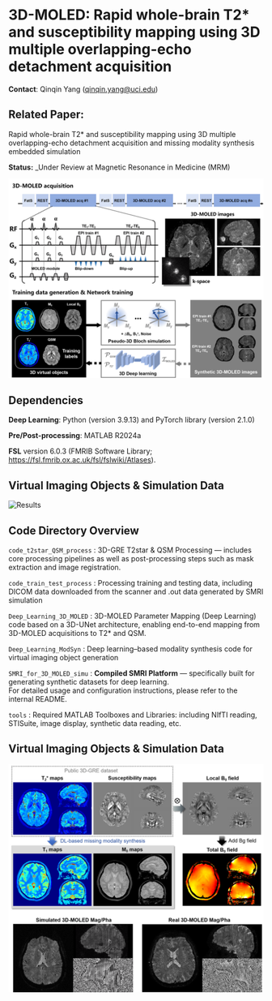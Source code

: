 # 3D-MOLED: Rapid whole-brain T2* and susceptibility mapping using 3D multiple overlapping-echo detachment acquisition

**Contact**: Qinqin Yang (qinqin.yang@uci.edu)

## Related Paper:

Rapid whole-brain T2* and susceptibility mapping using 3D multiple overlapping-echo detachment acquisition and missing modality synthesis embedded simulation

**Status:** _Under Review at Magnetic Resonance in Medicine (MRM)

![3D-MOLED](./figs/Figure1.png)

## Dependencies

**Deep Learning**: Python (version 3.9.13) and PyTorch library (version 2.1.0)

**Pre/Post-processing**: MATLAB R2024a

**FSL** version 6.0.3 (FMRIB Software Library; https://fsl.fmrib.ox.ac.uk/fsl/fslwiki/Atlases).

## Virtual Imaging Objects & Simulation Data 

![Results](./figs/results.gif)

## Code Directory Overview

`code_t2star_QSM_process` : 3D-GRE T2star & QSM Processing — includes core processing pipelines as well as post-processing steps such as mask extraction and image registration.

`code_train_test_process` : Processing training and testing data, including DICOM data downloaded from the scanner and .out data generated by SMRI simulation

`Deep_Learning_3D_MOLED` : 3D-MOLED Parameter Mapping (Deep Learning) code based on a 3D-UNet architecture, enabling end-to-end mapping from 3D-MOLED acquisitions to T2* and QSM.

`Deep_Learning_ModSyn` : Deep learning–based modality synthesis code for virtual imaging object generation

`SMRI_for_3D_MOLED_simu` : **Compiled SMRI Platform** — specifically built for generating synthetic datasets for deep learning.  
For detailed usage and configuration instructions, please refer to the internal README.

`tools` : Required MATLAB Toolboxes and Libraries: including NIfTI reading, STISuite, image display, synthetic data reading, etc.

## Virtual Imaging Objects & Simulation Data 

![VObj](./figs/Figure2.png)
